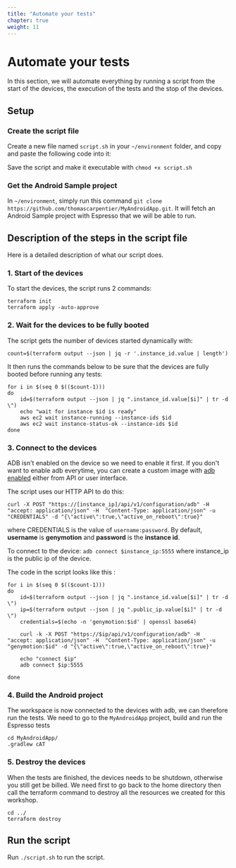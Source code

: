 ```yaml
---
title: "Automate your tests"
chapter: true
weight: 11
---
```


# Automate your tests

In this section, we will automate everything by running a script from the start of the devices, the execution of the tests and the stop of the devices.

## Setup

### Create the script file

Create a new file named `script.sh` in your `~/environment` folder, and copy and paste the following code into it:

<script src="https://gist.github.com/lilinor/47ab238e304344bdcb0e5a7778ba5c55.js"></script>

Save the script and make it executable with `chmod +x script.sh`

### Get the Android Sample project

In `~/environment`, simply run this command `git clone https://github.com/thomascarpentier/MyAndroidApp.git`. It will fetch an Android Sample project with Espresso that we will be able to run.

## Description of the steps in the script file

Here is a detailed description of what our script does.

### 1. Start of the devices

To start the devices, the script runs 2 commands:

```
terraform init
terraform apply -auto-approve
```

### 2. Wait for the devices to be fully booted

The script gets the number of devices started dynamically with:

```
count=$(terraform output --json | jq -r '.instance_id.value | length')
```

It then runs the commands below to be sure that the devices are fully booted before running any tests:

```
for i in $(seq 0 $(($count-1)))
do
    id=$(terraform output --json | jq ".instance_id.value[$i]" | tr -d \")
    echo "wait for instance $id is ready"
    aws ec2 wait instance-running --instance-ids $id
    aws ec2 wait instance-status-ok --instance-ids $id
done
```

### 3. Connect to the devices

ADB isn't enabled on the device so we need to enable it first. If you don't want to enable adb everytime, you can create a custom image with [adb enabled](https://docs.genymotion.com/paas/latest/04_ADB.html) either from API or user interface.

The script uses our HTTP API to do this:

```
curl -X POST "https://[instance_ip]/api/v1/configuration/adb" -H  "accept: application/json" -H  "Content-Type: application/json" -u  "CREDENTIALS" -d "{\"active\":true,\"active_on_reboot\":true}"
```

where CREDENTIALS is the value of `username:password`. By default, **username** is **genymotion** and **password** is the **instance id**.

To connect to the device: `adb connect $instance_ip:5555` where instance_ip is the public ip of the device.

The code in the script looks like this :

```
for i in $(seq 0 $(($count-1)))
do
    id=$(terraform output --json | jq ".instance_id.value[$i]" | tr -d \")
    ip=$(terraform output --json | jq ".public_ip.value[$i]" | tr -d \")
    credentials=$(echo -n 'genymotion:$id' | openssl base64)

    curl -k -X POST "https://$ip/api/v1/configuration/adb" -H  "accept: application/json" -H  "Content-Type: application/json" -u "genymotion:$id" -d "{\"active\":true,\"active_on_reboot\":true}" 

    echo "connect $ip"
    adb connect $ip:5555

done
```

### 4. Build the Android project

The workspace is now connected to the devices with adb, we can therefore run the tests.
We need to go to the `MyAndroidApp` project, build and run the Espresso tests

```
cd MyAndroidApp/
.gradlew cAT
```

### 5. Destroy the devices

When the tests are finished, the devices needs to be shutdown, otherwise you still get be billed. We need first to go back to the home directory then call the terraform command to destroy all the resources we created for this workshop.

```
cd ../
terraform destroy 
```

## Run the script

Run `./script.sh` to run the script.
